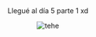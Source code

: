 <div style="display: flex; flex-direction: column; align-items: center; justify-content: center; height: 100vh;">
  <p style="text-align: center; margin-top: 20px;">Llegué al día 5 parte 1 xd</p>
  <img src="https://keys.lat/public/tehe.gif" alt="tehe" style="max-width: 100%; height: auto;" />
</div>
